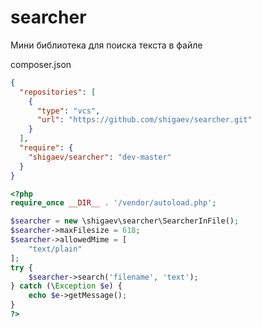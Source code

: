 # searcher
Мини библиотека для поиска текста в файле

composer.json
```json 
{
  "repositories": [
    {
      "type": "vcs",
      "url": "https://github.com/shigaev/searcher.git"
    }
  ],
  "require": {
    "shigaev/searcher": "dev-master"
  }
}
```

```php
<?php
require_once __DIR__ . '/vendor/autoload.php';

$searcher = new \shigaev\searcher\SearcherInFile();
$searcher->maxFilesize = 618;
$searcher->allowedMime = [
    "text/plain"
];
try {
    $searcher->search('filename', 'text');
} catch (\Exception $e) {
    echo $e->getMessage();
}
?>
```

